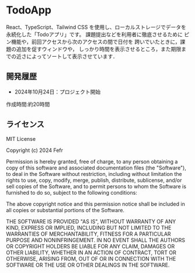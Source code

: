 # TodoApp

React、TypeScript、Tailwind CSS を使用し、ローカルストレージでデータを永続化した「Todoアプリ」です。
課題提出などを利用者に徹底させるために
ピン機能や，前回アクセスから次のアクセスの間で日付を
跨いでいたときに，課題の追加を促すウィンドウや，
しっかり時間を表示させるところ，また期限までの近さによってソートして表示させています．

## 開発履歴

- 2024年10月24日：プロジェクト開始

作成時間:約20時間

## ライセンス

MIT License

Copyright (c) 2024 Fefr

Permission is hereby granted, free of charge, to any person obtaining a copy
of this software and associated documentation files (the "Software"), to deal
in the Software without restriction, including without limitation the rights
to use, copy, modify, merge, publish, distribute, sublicense, and/or sell
copies of the Software, and to permit persons to whom the Software is
furnished to do so, subject to the following conditions:

The above copyright notice and this permission notice shall be included in all
copies or substantial portions of the Software.

THE SOFTWARE IS PROVIDED "AS IS", WITHOUT WARRANTY OF ANY KIND, EXPRESS OR
IMPLIED, INCLUDING BUT NOT LIMITED TO THE WARRANTIES OF MERCHANTABILITY,
FITNESS FOR A PARTICULAR PURPOSE AND NONINFRINGEMENT. IN NO EVENT SHALL THE
AUTHORS OR COPYRIGHT HOLDERS BE LIABLE FOR ANY CLAIM, DAMAGES OR OTHER
LIABILITY, WHETHER IN AN ACTION OF CONTRACT, TORT OR OTHERWISE, ARISING FROM,
OUT OF OR IN CONNECTION WITH THE SOFTWARE OR THE USE OR OTHER DEALINGS IN THE
SOFTWARE.